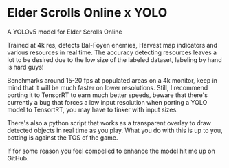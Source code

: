 # Elder Scrolls Online x YOLO
A YOLOv5 model for Elder Scrolls Online

Trained at 4k res, detects Bal-Foyen enemies, Harvest map indicators and various resources in real time.
The accuracy detecting resources leaves a lot to be desired due to the low size of the labeled dataset, labeling by hand is hard guys!

Benchmarks around 15-20 fps at populated areas on a 4k monitor, keep in mind that it will be much faster on lower resolutions. Still, I recommend porting it to TensorRT to earn much better speeds, beware that there's currently a bug that forces a low input resolution when porting a YOLO model to TensortRT, you may have to tinker with input sizes.

There's also a python script that works as a transparent overlay to draw detected objects in real time as you play.
What you do with this is up to you, botting is against the TOS of the game.

If for some reason you feel compelled to enhance the model hit me up on GitHub.
